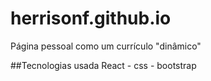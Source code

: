 ﻿# herrisonf.github.io
Página pessoal como um currículo "dinâmico"

##Tecnologias usada
React - css - bootstrap
